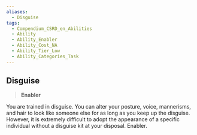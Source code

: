 ```yaml
---
aliases:
  - Disguise
tags:
  - Compendium_CSRD_en_Abilities
  - Ability
  - Ability_Enabler
  - Ability_Cost_NA
  - Ability_Tier_Low
  - Ability_Categories_Task
---
```

  
    
## Disguise    
>**Enabler**  
    
You are trained in disguise. You can alter your posture, voice, mannerisms, and hair to look like someone else for as long as you keep up the disguise. However, it is extremely difficult to adopt the appearance of a specific individual without a disguise kit at your disposal. Enabler.